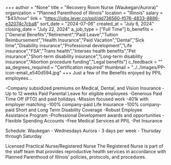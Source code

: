 +++
author = "None"
title = "Recovery Room Nurse (Waukegan/Aurora)"
organization = "Planned Parenthood of Illinois"
location = "Illinois"
salary = "$43/hour"
link = "https://jobs.lever.co/ppil/dd736560-f076-4833-8886-e32074c7cba8"
sort_date = "2024-07-06"
created_at = "July 6, 2024"
closing_date = "July 22, 2024"
a_job_type = ["Full Time"]
b_benefits = ["General Benefits","Retirement","Paid Leave","Tuition Reimbursement","Health Insurance","Paid Vacation","Dental","Sick time","Disability insurance","Professional development","Life insurance","FSA","Trans health","Intersex health benefits","Pet insurance","Short-term disability insurance","Long-term disability insurance","Abortion procedure funding","Legal benefits"]
c_feedback = ""
aa_degrees_required = "Certification required"
thumbnail = "../../images/PP-icon-email_e540d594.jpg"
+++
Just a few of the Benefits enjoyed by PPIL employees…

-Company subsidized premiums on Medical, Dental, and Vision Insurance
-Up to 12 weeks Paid Parental Leave for eligible employees
-Generous Paid Time Off (PTO) and paid holidays
-Mission focused work
-401k with employer matching
-100% company-paid Life Insurance
-100% company-paid Short and Long Term Disability Coverage
-Robust Employee Assistance Program
-Professional Development awards and opportunities
-Flexible Spending Accounts
-Free Medical Services at PPIL
-Pet Insurance

Schedule:
Waukegan - Wednesdays
Aurora - 3 days per week - Thursday through Saturday

Licensed Practical Nurse/Registered Nurse
The Registered Nurse is part of the staff team that provides reproductive health services in accordance with Planned Parenthood of Illinois’ policies, protocols, and procedures.  